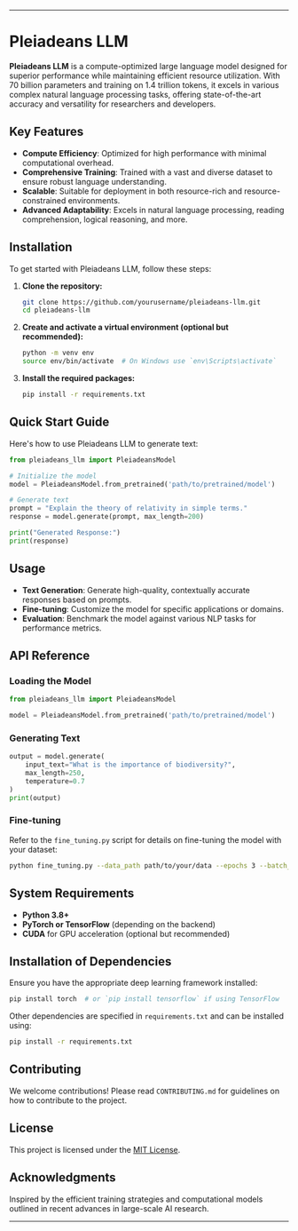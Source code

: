 
---

# Pleiadeans LLM

**Pleiadeans LLM** is a compute-optimized large language model designed for superior performance while maintaining efficient resource utilization. With 70 billion parameters and training on 1.4 trillion tokens, it excels in various complex natural language processing tasks, offering state-of-the-art accuracy and versatility for researchers and developers.

## Key Features

- **Compute Efficiency**: Optimized for high performance with minimal computational overhead.
- **Comprehensive Training**: Trained with a vast and diverse dataset to ensure robust language understanding.
- **Scalable**: Suitable for deployment in both resource-rich and resource-constrained environments.
- **Advanced Adaptability**: Excels in natural language processing, reading comprehension, logical reasoning, and more.

## Installation

To get started with Pleiadeans LLM, follow these steps:

1. **Clone the repository:**
    ```bash
    git clone https://github.com/yourusername/pleiadeans-llm.git
    cd pleiadeans-llm
    ```

2. **Create and activate a virtual environment (optional but recommended):**
    ```bash
    python -m venv env
    source env/bin/activate  # On Windows use `env\Scripts\activate`
    ```

3. **Install the required packages:**
    ```bash
    pip install -r requirements.txt
    ```

## Quick Start Guide

Here's how to use Pleiadeans LLM to generate text:

```python
from pleiadeans_llm import PleiadeansModel

# Initialize the model
model = PleiadeansModel.from_pretrained('path/to/pretrained/model')

# Generate text
prompt = "Explain the theory of relativity in simple terms."
response = model.generate(prompt, max_length=200)

print("Generated Response:")
print(response)
```

## Usage

- **Text Generation**: Generate high-quality, contextually accurate responses based on prompts.
- **Fine-tuning**: Customize the model for specific applications or domains.
- **Evaluation**: Benchmark the model against various NLP tasks for performance metrics.

## API Reference

### Loading the Model

```python
from pleiadeans_llm import PleiadeansModel

model = PleiadeansModel.from_pretrained('path/to/pretrained/model')
```

### Generating Text

```python
output = model.generate(
    input_text="What is the importance of biodiversity?",
    max_length=250,
    temperature=0.7
)
print(output)
```

### Fine-tuning

Refer to the `fine_tuning.py` script for details on fine-tuning the model with your dataset:

```bash
python fine_tuning.py --data_path path/to/your/data --epochs 3 --batch_size 8
```

## System Requirements

- **Python 3.8+**
- **PyTorch or TensorFlow** (depending on the backend)
- **CUDA** for GPU acceleration (optional but recommended)

## Installation of Dependencies

Ensure you have the appropriate deep learning framework installed:

```bash
pip install torch  # or `pip install tensorflow` if using TensorFlow
```

Other dependencies are specified in `requirements.txt` and can be installed using:

```bash
pip install -r requirements.txt
```

## Contributing

We welcome contributions! Please read `CONTRIBUTING.md` for guidelines on how to contribute to the project.

## License

This project is licensed under the [MIT License](LICENSE).

## Acknowledgments

Inspired by the efficient training strategies and computational models outlined in recent advances in large-scale AI research.

---

